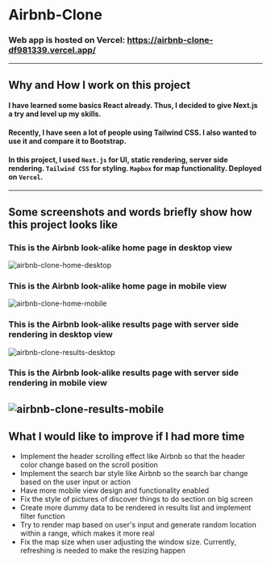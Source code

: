 # Airbnb-Clone

### Web app is hosted on Vercel: https://airbnb-clone-df981339.vercel.app/

---

## Why and How I work on this project

#### I have learned some basics React already. Thus, I decided to give Next.js a try and level up my skills.

#### Recently, I have seen a lot of people using Tailwind CSS. I also wanted to use it and compare it to Bootstrap.

#### In this project, I used `Next.js` for UI, static rendering, server side rendering. `Tailwind CSS` for styling. `Mapbox` for map functionality. Deployed on `Vercel`.

---

## Some screenshots and words briefly show how this project looks like

### This is the Airbnb look-alike home page in desktop view

![airbnb-clone-home-desktop](https://github.com/DF981339/amazon-clone/blob/main/airbnb-clone-home-desktop.png)

### This is the Airbnb look-alike home page in mobile view

![airbnb-clone-home-mobile](https://github.com/DF981339/amazon-clone/blob/main/airbnb-clone-home-mobile.png)

### This is the Airbnb look-alike results page with server side rendering in desktop view

![airbnb-clone-results-desktop](https://github.com/DF981339/amazon-clone/blob/main/airbnb-clone-results-desktop.png)

### This is the Airbnb look-alike results page with server side rendering in mobile view

## ![airbnb-clone-results-mobile](https://github.com/DF981339/amazon-clone/blob/main/airbnb-clone-results-mobile.png)

## What I would like to improve if I had more time

- Implement the header scrolling effect like Airbnb so that the header color change based on the scroll position
- Implement the search bar style like Airbnb so the search bar change based on the user input or action
- Have more mobile view design and functionality enabled
- Fix the style of pictures of discover things to do section on big screen
- Create more dummy data to be rendered in results list and implement filter function
- Try to render map based on user's input and generate random location within a range, which makes it more real
- Fix the map size when user adjusting the window size. Currently, refreshing is needed to make the resizing happen
